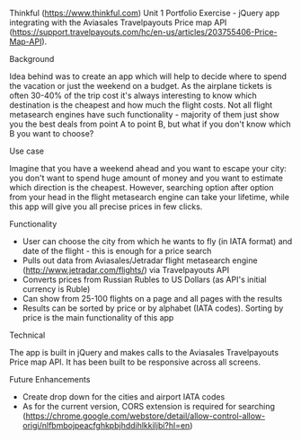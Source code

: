 Thinkful (https://www.thinkful.com) Unit 1 Portfolio Exercise - jQuery app integrating with the Aviasales Travelpayouts Price map API (https://support.travelpayouts.com/hc/en-us/articles/203755406-Price-Map-API).

Background 

Idea behind was to create an app which will help to decide where to spend the vacation or just the weekend on a budget. As the airplane tickets is often 30-40% of the trip cost it's always interesting to know which destination is the cheapest and how much the flight costs. Not all flight metasearch engines have such functionality - majority of them just show you the best deals from point A to point B, but what if you don't know which B you want to choose?


Use case

Imagine that you have a weekend ahead and you want to escape your city: you don't want to spend huge amount of money and you want to estimate which direction is the cheapest. However, searching option after option from your head in the flight metasearch engine can take your lifetime, while this app will give you all precise prices in few clicks.

Functionality

* User can choose the city from which he wants to fly (in IATA format) and date of the flight - this is enough for a price search
* Pulls out data from Aviasales/Jetradar flight metasearch engine (http://www.jetradar.com/flights/) via Travelpayouts API
* Converts prices from Russian Rubles to US Dollars (as API's initial currency is Ruble)
* Can show from 25-100 flights on a page and all pages with the results
* Results can be sorted by price or by alphabet (IATA codes). Sorting by price is the main functionality of this app

Technical

The app is built in jQuery and makes calls to the Aviasales Travelpayouts Price map API. It has been built to be responsive across all screens.

Future Enhancements

* Create drop down for the cities and airport IATA codes
* As for the current version, CORS extension is required for searching (https://chrome.google.com/webstore/detail/allow-control-allow-origi/nlfbmbojpeacfghkpbjhddihlkkiljbi?hl=en)